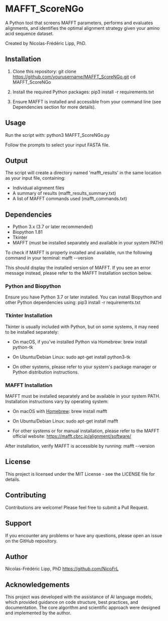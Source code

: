 # MAFFT_ScoreNGo

A Python tool that screens MAFFT parameters, performs and evaluates alignments, and identifies the optimal alignment strategy given your amino acid sequence dataset.

Created by Nicolas-Frédéric Lipp, PhD. 

## Installation

1. Clone this repository:
   git clone https://github.com/yourusername/MAFFT_ScoreNGo.git
   cd MAFFT_ScoreNGo

2. Install the required Python packages:
   pip3 install -r requirements.txt

3. Ensure MAFFT is installed and accessible from your command line (see Dependencies section for more details).

## Usage

Run the script with:
python3 MAFFT_ScoreNGo.py

Follow the prompts to select your input FASTA file.

## Output

The script will create a directory named 'mafft_results' in the same location as your input file, containing:
- Individual alignment files
- A summary of results (mafft_results_summary.txt)
- A list of MAFFT commands used (mafft_commands.txt)

## Dependencies

- Python 3.x (3.7 or later recommended)
- Biopython 1.81
- Tkinter
- MAFFT (must be installed separately and available in your system PATH)

To check if MAFFT is properly installed and available, run the following command in your terminal:
mafft --version

This should display the installed version of MAFFT. If you see an error message instead, please refer to the MAFFT Installation section below.

### Python and Biopython

Ensure you have Python 3.7 or later installed. You can install Biopython and other Python dependencies using:
pip3 install -r requirements.txt

### Tkinter Installation

Tkinter is usually included with Python, but on some systems, it may need to be installed separately:

- On macOS, if you've installed Python via Homebrew:
  brew install python-tk

- On Ubuntu/Debian Linux:
  sudo apt-get install python3-tk

- On other systems, please refer to your system's package manager or Python distribution instructions.

### MAFFT Installation

MAFFT must be installed separately and be available in your system PATH. Installation instructions vary by operating system:

- On macOS with [Homebrew](https://brew.sh): 
  brew install mafft

- On Ubuntu/Debian Linux:
  sudo apt-get install mafft

- For other systems or for manual installation, please refer to the MAFFT official website: https://mafft.cbrc.jp/alignment/software/

After installation, verify MAFFT is accessible by running:
mafft --version

## License

This project is licensed under the MIT License - see the LICENSE file for details.

## Contributing

Contributions are welcome! Please feel free to submit a Pull Request.

## Support

If you encounter any problems or have any questions, please open an issue on the GitHub repository.

## Author

Nicolas-Frédéric Lipp, PhD
https://github.com/NicoFrL

## Acknowledgements

This project was developed with the assistance of AI language models, which provided guidance on code structure, best practices, and documentation. The core algorithm and scientific approach were designed and implemented by the author.
